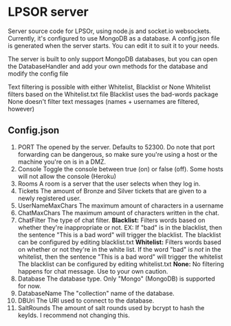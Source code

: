  # LPSOR server
 
Server source code for LPSOr, using node.js and socket.io websockets.
Currently, it's configured to use MongoDB as a database. 
A config.json file is generated when the server starts. You can edit it to suit it to your needs.

The server is built to only support MongoDB databases, but you can open the DatabaseHandler and add your own methods for the database and modify the config file

Text filtering is possible with either Whitelist, Blacklist or None
Whitelist filters based on the Whitelist.txt file
Blacklist uses the bad-words package
None doesn't filter text messages (names + usernames are filtered, however)

## Config.json
1. PORT
The opened by the server. Defaults to 52300. Do note that port forwarding can be dangerous, so make sure you're using a host or the machine you're on is in a DMZ.
2. Console
Toggle the console between true (on) or false (off). Some hosts will not allow the console (Heroku)
3. Rooms
A room is a server that the user selects when they log in.
4. Tickets
The amount of Bronze and Silver tickets that are given to a newly registered user.
5. UserNameMaxChars
The maximum amount of characters in a username
6. ChatMaxChars
The maximum amount of characters written in the chat.
7. ChatFilter
The type of chat filter.
**Blacklist:** Filters words based on whether they're inappropriate or not. EX: If "bad" is in the blacklist, then the sentence "This is a bad word" will trigger the blacklist.
The blacklist can be configured by editing blacklist.txt
**Whitelist:** Filters words based on whether or not they're in the white list. If the word "bad" is *not* in the whitelist, then the sentence "This is a bad word" will trigger the whitelist
The blacklist can be configured by editing whitelist.txt
**None:** No filtering happens for chat message. Use to your own caution.
8. Database
The database type. Only "Mongo" (MongoDB) is supported for now.
9. DatabaseName
The "collection" name of the database.
10. DBUri
The URI used to connect to the database.
11. SaltRounds
The amount of salt rounds used by bcrypt to hash the keyIds. I recommend not changing this.
